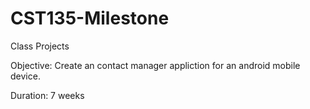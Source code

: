 # CST135-Milestone

Class Projects

Objective: Create an contact manager appliction for an android mobile device.

Duration: 7 weeks

